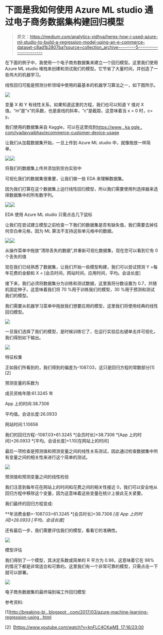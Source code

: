 # 下面是我如何使用 Azure ML studio 通过电子商务数据集构建回归模型

> 原文：<https://medium.com/analytics-vidhya/heres-how-i-used-azure-ml-studio-to-build-a-regression-model-using-an-e-commerce-dataset-c8ad1b2807ba?source=collection_archive---------5----------------------->

在下面的例子中，我使用一个电子商务数据集来建立一个回归模型。这里我们使用 Azure ML studio 堆栈来创建和测试我们的模型。它节省了大量时间，并创造了一些伟大的机器学习。

线性回归可能是预测分析领域中使用的最基本的机器学习算法之一，如下图所示。

![](img/c1dc4c6118086b84c1c4af8d6134aad4.png)

变量 X 和 Y 有线性关系，如果知道这里的方程，我们也可以知道 Y 值对 X 值。“m”是“x”的系数，也是直线的斜率，“c”是截距，这意味着当 x = 0 时，c= y。

我们使用的数据集来自 Kaggle，可以在这里找到[https://www . ka ggle . com/iyadavvaibhav/ecommerce-customer-device-usage](https://www.kaggle.com/iyadavvaibhav/ecommerce-customer-device-usage)

让我们从加载数据集开始，一旦上传到 Azure ML studio 中，就像拖放一样简单。

![](img/e35f0ee8171ae2185263f11d89f8dc16.png)![](img/b0c454c11ca0d1fe594d21dd9cf7216a.png)

将我们的数据集上传并添加到空白实验中

可视化我们的数据集很重要，让我们做一些 EDA 来理解数据集。

因为我们打算在这个数据集上运行线性回归模型，所以我们需要使用列选择器来选择数据集中的所有数字列。

![](img/4ab42af46e39cd2230e76585d0f9fa1c.png)![](img/3a3c9bd972e72ae98516ca4df09379a7.png)

EDA 使用 Azure ML studio 只需点击几下鼠标

让我们在尝试建立模型之前检查一下我们的数据集是否有缺失值，我们需要去掉任何空白单元格，因为 ML 算法不支持这些单元格中的数据。

![](img/cdc1b538c251513699700b82760778a3.png)![](img/58500acd89a305114f8570b20f93a898.png)

从操作菜单中拖放“清除丢失的数据”,并重新可视化数据集，现在您可以看到它有 0 个丢失的值

现在我们已经熟悉了数据集，让我们开始一些模型构建，我们可以尝试预测 Y =每年花费的金额和 X = [会员时间，网站时间，应用时间，平均。会话长度]

接下来，我们必须将数据集分为训练和测试数据，这里我将分数设置为 0.7，并随机固定种子。这意味着我们将 70 %用于训练我们的模型，30 %用于预测和测试我们的模型。

我们需要从机器学习菜单中拖放我们想要应用的模型，这里我们将使用经典的线性回归模型。

![](img/26dcd73ca90de8fe6ab422f15e82b5b6.png)

一旦我们选择了我们的模型，是时候训练它了，在运行实验后右键单击并可视化，我们得到如下输出。

![](img/3a8d20b9622a6b4e8d291eee3fe3e240.png)

特征权重

正如我们所看到的，我们得到的偏差为-1087.03，这只是回归方程的常数部分[1][2]

预测变量的系数为

成员资格年限:61.3245 年

App 上的时间:38.7306

平均值。会话长度:26.0933

网站时间:1.10656

我们的回归方程:-1087.03+61.3245 *[会员时长]+38.7306 *[App 上的时间]+26.0933 *[平均。会话长度]+1.10[在网站上的时间]

最后一项检查是预测值和预测变量之间的线性关系测试，因此通过检查数据集中所有变量之间的相关性来进行这个简单的测试。

![](img/7b266a2cbabecb05496d2a6fbebfc6b5.png)

预测值和预测变量之间的线性检验

我们注意到每年花在网站上的时间和花费之间的相关性接近 0，我们可以安全地从回归方程中移除这个变量，因为这意味着这些变量在统计上彼此无关紧要。

我们最终的回归方程变成:

**年消费金额=-1087.03+61.3245 *[会员时长]+38.7306 *[在 App 上的时间]+26.0933 *[平均。会话长度]**

还有最后一步，我们需要评估我们的模型，看看它的准确性。

![](img/f79d05bb897a15357c3fefbb516d3e98.png)

模型评估

我们得到了一个模型，其决定系数或简单的 R 平方为 0.98，这意味着它在 98%的情况下都是非常适合和可靠的。这里我们有一个非常可靠的模型，只需点击一下就可以部署。

![](img/8a427aaec3702a51d0ef45b7f8cfc822.png)

电子商务数据集的最终端到端工作回归模型

参考资料:

[1][http://breaking-bi . blogspot . com/2017/03/azure-machine-learning-regression-using . html](http://breaking-bi.blogspot.com/2017/03/azure-machine-learning-regression-using.html)

[2]【https://www.youtube.com/watch?v=knFLC4CKajM】17:16/23:00